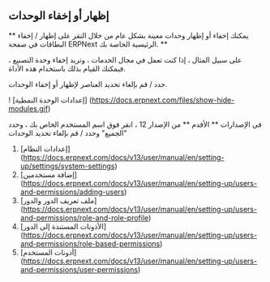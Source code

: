 ## إظهار أو إخفاء الوحدات

** يمكنك إخفاء أو إظهار وحدات معينة بشكل عام من خلال النقر على إظهار / إخفاء البطاقات في صفحة ERPNext الرئيسية الخاصة بك. **

على سبيل المثال ، إذا كنت تعمل في مجال الخدمات ، وتريد إخفاء وحدة التصنيع ، فيمكنك القيام بذلك باستخدام هذه الأداة.

حدد / قم بإلغاء تحديد العناصر لإظهار أو إخفاء الوحدات.

! [إعدادات الوحدة النمطية] (https://docs.erpnext.com/files/show-hide-modules.gif)

في الإصدارات ** الأقدم ** من الإصدار 12 ، انقر فوق اسم المستخدم الخاص بك ، وحدد "الجميع" وحدد / قم بإلغاء تحديد الوحدات

1. [إعدادات النظام] (https://docs.erpnext.com/docs/v13/user/manual/en/setting-up/settings/system-settings)
2. [إضافة مستخدمين] (https://docs.erpnext.com/docs/v13/user/manual/en/setting-up/users-and-permissions/adding-users)
3. [ملف تعريف الدور والدور] (https://docs.erpnext.com/docs/v13/user/manual/en/setting-up/users-and-permissions/role-and-role-profile)
4. [الأذونات المستندة إلى الدور] (https://docs.erpnext.com/docs/v13/user/manual/en/setting-up/users-and-permissions/role-based-permissions)
5. [أذونات المستخدم] (https://docs.erpnext.com/docs/v13/user/manual/en/setting-up/users-and-permissions/user-permissions)